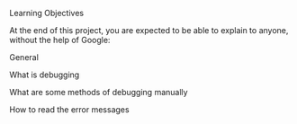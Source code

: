 Learning Objectives

At the end of this project, you are expected to be able to explain to anyone, without the help of Google:



General

What is debugging

What are some methods of debugging manually

How to read the error messages
